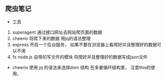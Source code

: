 ## 爬虫笔记
- 工具
1. superagent 通过接口网址去网站爬页面的数据
2. cheerio 将爬下来的数据 用jq的语法整理
3. express 开启一个后台服务， 如果不要在浏览器上看爬好并且整理好的数据可以不用
4. fs node.js 自带的写文件的模块 将爬好并且整理好的数据写成json文件

- cheerio 
   使用 jq 的语法来选择dom 结构
   在多重循环结构里， 注意this的使用，